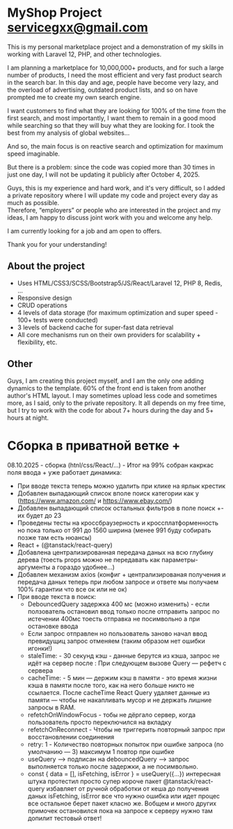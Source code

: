 # MyShop Project servicegxx@gmail.com

This is my personal marketplace project and a demonstration of my skills in working with Laravel 12, PHP, and other technologies.

I am planning a marketplace for 10,000,000+ products, and for such a large number of products, I need the most efficient and very fast product search in the search bar.
In this day and age, people have become very lazy, and the overload of advertising, outdated product lists, and so on have prompted me to create my own search engine.

I want customers to find what they are looking for 100% of the time from the first search, and most importantly, I want them to remain in a good mood while searching so that they will buy what they are looking for.
I took the best from my analysis of global websites...

And so, the main focus is on reactive search and optimization for maximum speed imaginable.

But there is a problem: since the code was copied more than 30 times in just one day, I will not be updating it publicly after October 4, 2025.

Guys, this is my experience and hard work, and it's very difficult, so I added a private repository where I will update my code and project every day as much as possible.  
Therefore, “employers” or people who are interested in the project and my ideas, I am happy to discuss joint work with you and welcome any help.

 I am currently looking for a job and am open to offers.

Thank you for your understanding!


## About the project
- Uses HTML/CSS3/SCSS/Bootstrap5/JS/React/Laravel 12, PHP 8, Redis, ...
- Responsive design
- CRUD operations
- 4 levels of data storage (for maximum optimization and super speed - 100+ tests were conducted)
- 3 levels of backend cache for super-fast data retrieval
- All core mechanisms run  on their own providers for scalability + flexibility, etc.
## Other

Guys, I am creating this project myself, and I am the only one adding dynamics to the template. 60% of the front end is taken from another author's HTML layout.
I may sometimes upload less code and sometimes more, as I said, only to the private repository. 
It all depends on my free time, but I try to work with the code for about 7+ hours during the day and 5+ hours at night. 

# Сборка в приватной ветке +

08.10.2025 - сборка (htnl/css/React/...) - Итог на 99% собран какркас поля ввода + уже работает динамика:
- При вводе текста теперь можно удалить при клике на ярлык крестик 
- Добавлен выпадающий список вполе поиск категории как у (https://www.amazon.com/ и https://www.ebay.com/) 
- Добавлен выпадающий список остальных фильтров в поле поиск +- их будет до 23 
- Проведены тесты на кроссбраузерность и кроссплатформенность но пока только от 991 до 1560 ширина (менее 991 буду собирать позже там есть нюансы) 
- React + (@tanstack/react-query)
- Добавлена централизированная передача даных на всю глубину дерева (тоесть props можно не передавать как параметры-аргументы а гораздо удобнее...)
- Добавлен механизм axios (конфиг + централизированая получения и передача даных теперь при любом запросе и ответе мы получаем 100% гарантии что все ок или не ок)
- При вводе текста в поиск:
    - DebouncedQuery задержка 400 мс (можно изменить) - если ползователь остановил ввод только после отправить запрос по истечении 400мс тоесть отправка не посимвольно а при остановке ввода
    - Если запрос отправлен но пользователь заново начал ввод превидущиц запрос отменяем (таким образом нет ошибки игонки!)
    - staleTime: - 30 секунд кэш - данные берутся из кэша, запрос не идёт на сервер после : При следующем вызове Query — рефетч с сервера
    - cacheTime: - 5 мин — держим кэш в памяти - это время жизни кэша в памяти после того, как на него больше никто не ссылается. После cacheTime React Query удаляет данные из памяти — чтобы не накапливать мусор и не           держать лишние запросы в RAM.
    - refetchOnWindowFocus - тобы не дёргало сервер, когда пользователь просто переключился на вкладку
    - refetchOnReconnect - Чтобы не триггерить повторный запрос при восстановлении соединения
    - retry: 1 - Количество повторных попыток при ошибке запроса (по умолчанию — 3) максимум 1 повтор при ошибке
    -  useQuery --> подписан на debouncedQuery --> запрос выполняется только после задержки, а не посимвольно. 
    - const { data = [], isFetching, isError } = useQuery({...}) интересная штука протестил просто супер 
    короче пакет @tanstack/react-query избавляет от ручной обработки от кеша до получения даных  isFetching, isError все что нужно 
    ошибка или идет процес все остальное берет пакет класно же.
Вобщем и много других примочек остановился пока на запросе к серверу нужно там допилит тестовый ответ!
    







